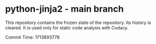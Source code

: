 # python-jinja2 - main branch

This repository contains the frozen state of the repository.
Its history is cleared. It is used only for static code
analysis with Codacy.

Commit Time: 1713893778
